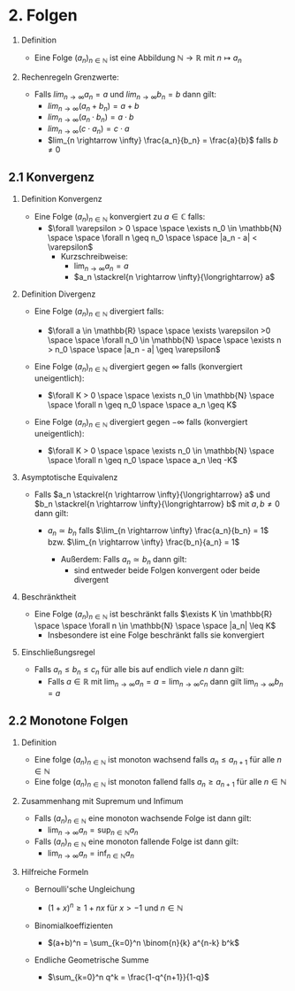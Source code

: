 # 2. Folgen

1. Definition

   - Eine Folge $(a_n)_{n\in\mathbb{N}}$ ist eine Abbildung $\mathbb{N} \rightarrow \mathbb{R}$ mit $n \mapsto a_n$

2. Rechenregeln Grenzwerte:
   - Falls $lim_{n \rightarrow \infty} a_n = a$ und $lim_{n \rightarrow \infty} b_n = b$ dann gilt:
     - $lim_{n \rightarrow \infty} (a_n + b_n) = a + b$
     - $lim_{n \rightarrow \infty} (a_n \cdot b_n) = a \cdot b$
     - $lim_{n \rightarrow \infty} (c \cdot a_n) = c \cdot a$
     - $lim_{n \rightarrow \infty} \frac{a_n}{b_n} = \frac{a}{b}$ falls $b \neq 0$

## 2.1 Konvergenz

1.  Definition Konvergenz

    - Eine Folge $(a_n)_{n\in\mathbb{N}}$ konvergiert zu $a \in \mathbb{C}$ falls:
      - $\forall \varepsilon > 0 \space \space \exists n_0 \in \mathbb{N} \space \space \forall n \geq n_0 \space \space |a_n - a| < \varepsilon$
        - Kurzschreibweise:
          - $\lim_{n \rightarrow \infty} a_n = a$
          - $a_n \stackrel{n \rightarrow \infty}{\longrightarrow} a$

2.  Definition Divergenz

    - Eine Folge $(a_n)_{n\in\mathbb{N}}$ divergiert falls:

      - $\forall a \in \mathbb{R} \space \space \exists \varepsilon >0 \space \space \forall n_0 \in \mathbb{N} \space \space \exists n > n_0 \space \space  |a_n - a| \geq \varepsilon$

    - Eine Folge $(a_n)_{n\in\mathbb{N}}$ divergiert gegen $\infty$ falls (konvergiert uneigentlich):

      - $\forall K > 0 \space \space \exists n_0 \in \mathbb{N} \space \space \forall n \geq n_0 \space \space a_n \geq K$

    - Eine Folge $(a_n)_{n\in\mathbb{N}}$ divergiert gegen $-\infty$ falls (konvergiert uneigentlich):
      - $\forall K > 0 \space \space \exists n_0 \in \mathbb{N} \space \space \forall n \geq n_0 \space \space a_n \leq -K$

3.  Asymptotische Equivalenz

    - Falls $a_n \stackrel{n \rightarrow \infty}{\longrightarrow} a$ und $b_n \stackrel{n \rightarrow \infty}{\longrightarrow} b$ mit $a,b \neq 0$ dann gilt:

      - $a_n \simeq b_n$ falls $\lim_{n \rightarrow \infty} \frac{a_n}{b_n} = 1$ bzw. $\lim_{n \rightarrow \infty} \frac{b_n}{a_n} = 1$

        - Außerdem: Falls $a_n \simeq b_n$ dann gilt:
          - sind entweder beide Folgen konvergent oder beide divergent

4.  Beschränktheit

    - Eine Folge $(a_n)_{n\in\mathbb{N}}$ ist beschränkt falls $\exists K \in \mathbb{R} \space \space \forall n \in \mathbb{N} \space \space |a_n| \leq K$
      - Insbesondere ist eine Folge beschränkt falls sie konvergiert

5.  Einschließungsregel
    - Falls $a_n \leq b_n \leq c_n$ für alle bis auf endlich viele $n$ dann gilt:
      - Falls $a \in \mathbb{R}$ mit $\lim_{n \rightarrow \infty} a_n = a = \lim_{n \rightarrow \infty} c_n$ dann gilt $\lim_{n \rightarrow \infty} b_n = a$

## 2.2 Monotone Folgen

1. Definition

   - Eine folge $(a_n)_{n\in\mathbb{N}}$ ist monoton wachsend falls $a_n \leq a_{n+1}$ für alle $n \in \mathbb{N}$
   - Eine folge $(a_n)_{n\in\mathbb{N}}$ ist monoton fallend falls $a_n \geq a_{n+1}$ für alle $n \in \mathbb{N}$

2. Zusammenhang mit Supremum und Infimum

   - Falls $(a_n)_{n\in\mathbb{N}}$ eine monoton wachsende Folge ist dann gilt:
     - $\lim_{n \rightarrow \infty} a_n = \sup_{n \in \mathbb{N}} a_n$
   - Falls $(a_n)_{n\in\mathbb{N}}$ eine monoton fallende Folge ist dann gilt:
     - $\lim_{n \rightarrow \infty} a_n = \inf_{n \in \mathbb{N}} a_n$

3. Hilfreiche Formeln

   - Bernoulli'sche Ungleichung

     - $(1+x)^n \geq 1 + nx$ für $x > -1$ und $n \in \mathbb{N}$

   - Binomialkoeffizienten

     - $(a+b)^n = \sum_{k=0}^n \binom{n}{k} a^{n-k} b^k$

   - Endliche Geometrische Summe
     - $\sum_{k=0}^n q^k = \frac{1-q^{n+1}}{1-q}$
